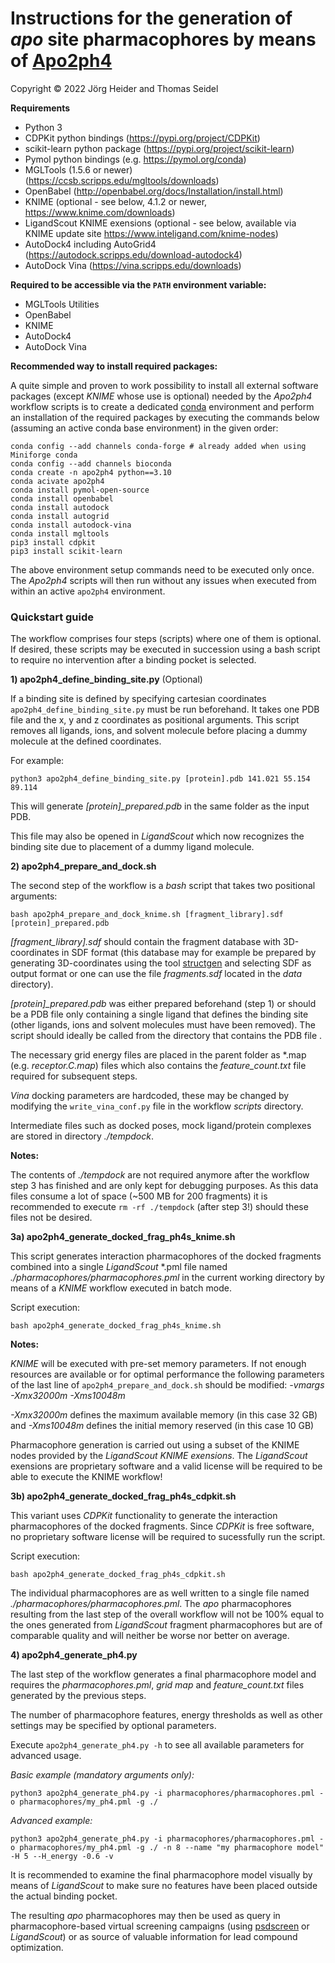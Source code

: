 # Instructions for the generation of *apo* site pharmacophores by means of [Apo2ph4](https://pubs.acs.org/doi/10.1021/acs.jcim.2c00814)

Copyright © 2022 Jörg Heider and Thomas Seidel

**Requirements**

- Python 3
- CDPKit python bindings (<https://pypi.org/project/CDPKit>)
- scikit-learn python package (<https://pypi.org/project/scikit-learn>)
- Pymol python bindings (e.g. <https://pymol.org/conda>)
- MGLTools (1.5.6 or newer) (<https://ccsb.scripps.edu/mgltools/downloads>)
- OpenBabel (<http://openbabel.org/docs/Installation/install.html>)
- KNIME (optional - see below, 4.1.2 or newer, <https://www.knime.com/downloads>)
- LigandScout KNIME exensions (optional - see below, available via KNIME update site https://www.inteligand.com/knime-nodes)
- AutoDock4 including AutoGrid4 (<https://autodock.scripps.edu/download-autodock4>)
- AutoDock Vina (<https://vina.scripps.edu/downloads>)

**Required to be accessible via the `PATH` environment variable:**

- MGLTools Utilities
- OpenBabel
- KNIME
- AutoDock4
- AutoDock Vina

**Recommended way to install required packages:**

A quite simple and proven to work possibility to install all external software
packages (except *KNIME* whose use is optional) needed by the *Apo2ph4* workflow scripts
is to create a dedicated [conda](https://github.com/conda-forge/miniforge) environment and perform an installation of the required
packages by executing the commands below (assuming an active conda base environment)
in the given order:

```console
conda config --add channels conda-forge # already added when using Miniforge conda
conda config --add channels bioconda
conda create -n apo2ph4 python==3.10
conda acivate apo2ph4
conda install pymol-open-source
conda install openbabel
conda install autodock
conda install autogrid
conda install autodock-vina
conda install mgltools
pip3 install cdpkit
pip3 install scikit-learn
```
The above environment setup commands need to be executed only once. The
*Apo2ph4* scripts will then run without any issues when executed from within an
active `apo2ph4` environment.

### Quickstart guide

The workflow comprises four steps (scripts) where one of them is
optional. If desired, these scripts may be executed in succession using
a bash script to require no intervention after a binding pocket is
selected.

**1\) apo2ph4\_define\_binding\_site.py** (Optional)

If a binding site is defined by specifying cartesian coordinates
`apo2ph4_define_binding_site.py` must be run beforehand. It takes
one PDB file and the x, y and z coordinates as positional arguments. This
script removes all ligands, ions, and solvent molecule before placing a
dummy molecule at the defined coordinates.

For example:

```console
python3 apo2ph4_define_binding_site.py [protein].pdb 141.021 55.154 89.114
```
This will generate *\[protein\]\_prepared.pdb* in the same folder as the
input PDB.

This file may also be opened in *LigandScout* which now recognizes the
binding site due to placement of a dummy ligand molecule.

**2\) apo2ph4\_prepare\_and\_dock.sh**

The second step of the workflow is a *bash* script that takes two
positional arguments:

```console
bash apo2ph4_prepare_and_dock_knime.sh [fragment_library].sdf [protein]_prepared.pdb
```
*\[fragment\_library\].sdf* should contain the fragment database with
3D-coordinates in SDF format (this database may for example be prepared
by generating 3D-coordinates using the tool [structgen](https://cdpkit.org/applications/structgen.html)
and selecting SDF as output format or one can use the file
*fragments.sdf* located in the *data* directory).

*\[protein\]\_prepared.pdb* was either prepared beforehand (step 1) or
should be a PDB file only containing a single ligand that defines the
binding site (other ligands, ions and solvent molecules must have been
removed). The script should ideally be called from the directory that
contains the PDB file .

The necessary grid energy files are placed in the parent
folder as \*.map (e.g. *receptor.C.map*) files which also contains the
*feature\_count.txt* file required for subsequent steps.

*Vina* docking parameters are hardcoded, these may be changed by modifying
the `write_vina_conf.py` file in the workflow *scripts*
directory.

Intermediate files such as docked poses, mock ligand/protein complexes
are stored in directory *./tempdock*.

**Notes:**

The contents of *./tempdock* are not required anymore after the workflow step 3
has finished and are only kept for debugging purposes. As this data
files consume a lot of space (~500 MB for 200 fragments) it is recommended
to execute `rm -rf ./tempdock` (after step 3!) should these files not be desired.

**3a\) apo2ph4\_generate\_docked\_frag\_ph4s\_knime.sh**

This script generates interaction pharmacophores of the docked fragments
combined into a single *LigandScout* \*.pml file named
*./pharmacophores/pharmacophores.pml* in the current working
directory by means of a *KNIME* workflow executed in batch mode.

Script execution:

```console
bash apo2ph4_generate_docked_frag_ph4s_knime.sh
```
**Notes:**

*KNIME* will be executed with pre-set memory parameters.
If not enough resources are available or for optimal
performance the following parameters of the last line of
`apo2ph4_prepare_and_dock.sh` should be modified: *-vmargs
-Xmx32000m -Xms10048m*

*-Xmx32000m* defines the maximum available memory (in this case 32 GB) and
*-Xms10048m* defines the initial memory reserved (in this case 10 GB)

Pharmacophore generation is carried out using a subset of the KNIME nodes provided by the *LigandScout KNIME exensions*.
The *LigandScout* exensions are proprietary software and a valid license will be required to be able to execute
the KNIME workflow!

**3b\) apo2ph4\_generate\_docked\_frag\_ph4s\_cdpkit.sh**

This variant uses *CDPKit* functionality to generate the interaction pharmacophores of the docked fragments.
Since *CDPKit* is free software, no proprietary software license will be required to sucessfully run the script.

Script execution:

```console
bash apo2ph4_generate_docked_frag_ph4s_cdpkit.sh
```

The individual pharmacophores are as well written to a single file named
*./pharmacophores/pharmacophores.pml*. The *apo* pharmacophores
resulting from the last step of the overall workflow will not be 100% equal to the ones generated from
*LigandScout* fragment pharmacophores but are of comparable quality and will neither be worse nor better
on average.

**4\) apo2ph4\_generate\_ph4.py**

The last step of the workflow generates a final pharmacophore model and
requires the *pharmacophores.pml*, *grid map* and
*feature\_count.txt* files generated by the previous steps.

The number of pharmacophore features, energy thresholds as well as other
settings may be specified by optional parameters.

Execute `apo2ph4_generate_ph4.py -h` to see all available parameters
for advanced usage.

*Basic example (mandatory arguments only):*

```console
python3 apo2ph4_generate_ph4.py -i pharmacophores/pharmacophores.pml -o pharmacophores/my_ph4.pml -g ./
```
*Advanced example:*

```console
python3 apo2ph4_generate_ph4.py -i pharmacophores/pharmacophores.pml -o pharmacophores/my_ph4.pml -g ./ -n 8 --name "my pharmacophore model" -H 5 --H_energy -0.6 -v
```
It is recommended to examine the final pharmacophore model visually by
means of *LigandScout* to make sure no features have been placed outside
the actual binding pocket.

The resulting *apo* pharmacophores may then be used as query in pharmacophore-based
virtual screening campaigns (using [psdscreen](https://cdpkit.org/applications/psdscreen.html) or
*LigandScout*) or as source of valuable information for lead compound optimization.